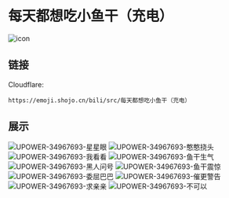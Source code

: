 # 每天都想吃小鱼干（充电）
![icon](https://emoji.shojo.cn/bili/src/每天都想吃小鱼干（充电）/icon.png)
## 链接
Cloudflare:
```
https://emoji.shojo.cn/bili/src/每天都想吃小鱼干（充电）
```
## 展示
![UPOWER-34967693-星星眼](https://emoji.shojo.cn/bili/src/每天都想吃小鱼干（充电）/UPOWER-34967693-星星眼.png)
![UPOWER-34967693-憨憨挠头](https://emoji.shojo.cn/bili/src/每天都想吃小鱼干（充电）/UPOWER-34967693-憨憨挠头.png)
![UPOWER-34967693-我看看](https://emoji.shojo.cn/bili/src/每天都想吃小鱼干（充电）/UPOWER-34967693-我看看.png)
![UPOWER-34967693-鱼干生气](https://emoji.shojo.cn/bili/src/每天都想吃小鱼干（充电）/UPOWER-34967693-鱼干生气.png)
![UPOWER-34967693-黑人问号](https://emoji.shojo.cn/bili/src/每天都想吃小鱼干（充电）/UPOWER-34967693-黑人问号.png)
![UPOWER-34967693-鱼干震惊](https://emoji.shojo.cn/bili/src/每天都想吃小鱼干（充电）/UPOWER-34967693-鱼干震惊.png)
![UPOWER-34967693-委屈巴巴](https://emoji.shojo.cn/bili/src/每天都想吃小鱼干（充电）/UPOWER-34967693-委屈巴巴.png)
![UPOWER-34967693-催更警告](https://emoji.shojo.cn/bili/src/每天都想吃小鱼干（充电）/UPOWER-34967693-催更警告.png)
![UPOWER-34967693-求亲亲](https://emoji.shojo.cn/bili/src/每天都想吃小鱼干（充电）/UPOWER-34967693-求亲亲.png)
![UPOWER-34967693-不可以](https://emoji.shojo.cn/bili/src/每天都想吃小鱼干（充电）/UPOWER-34967693-不可以.png)
